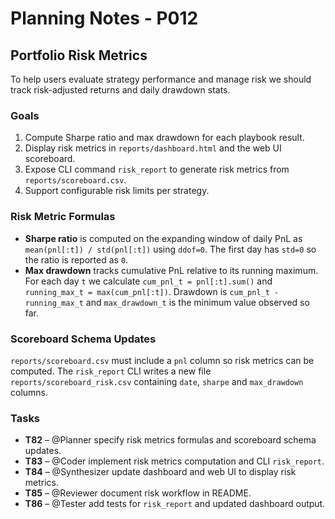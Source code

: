 # Planning Notes - P012

## Portfolio Risk Metrics

To help users evaluate strategy performance and manage risk we should track risk-adjusted returns and daily drawdown stats.

### Goals
1. Compute Sharpe ratio and max drawdown for each playbook result.
2. Display risk metrics in `reports/dashboard.html` and the web UI scoreboard.
3. Expose CLI command `risk_report` to generate risk metrics from `reports/scoreboard.csv`.
4. Support configurable risk limits per strategy.

### Risk Metric Formulas

* **Sharpe ratio** is computed on the expanding window of daily PnL as
  ``mean(pnl[:t]) / std(pnl[:t])`` using ``ddof=0``. The first day has ``std=0``
  so the ratio is reported as ``0``.
* **Max drawdown** tracks cumulative PnL relative to its running maximum. For
  each day ``t`` we calculate ``cum_pnl_t = pnl[:t].sum()`` and
  ``running_max_t = max(cum_pnl[:t])``. Drawdown is
  ``cum_pnl_t - running_max_t`` and ``max_drawdown_t`` is the minimum value
  observed so far.

### Scoreboard Schema Updates

``reports/scoreboard.csv`` must include a ``pnl`` column so risk metrics can be
computed. The ``risk_report`` CLI writes a new file ``reports/scoreboard_risk.csv``
containing ``date``, ``sharpe`` and ``max_drawdown`` columns.

### Tasks
- **T82** – @Planner specify risk metrics formulas and scoreboard schema updates.
- **T83** – @Coder implement risk metrics computation and CLI `risk_report`.
- **T84** – @Synthesizer update dashboard and web UI to display risk metrics.
- **T85** – @Reviewer document risk workflow in README.
- **T86** – @Tester add tests for `risk_report` and updated dashboard output.
